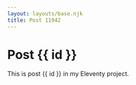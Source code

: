 ```yaml
---
layout: layouts/base.njk
title: Post 11942
---
```


# Post {{ id }}

This is post {{ id }} in my Eleventy project.
